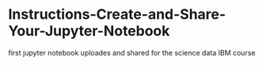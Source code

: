 # Instructions-Create-and-Share-Your-Jupyter-Notebook
first jupyter notebook uploades and shared for the science data IBM course
